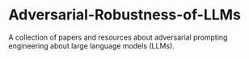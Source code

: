 # Adversarial-Robustness-of-LLMs

A collection of papers and resources about adversarial prompting engineering about large language models (LLMs).

